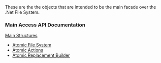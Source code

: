 ﻿<!--bl
(filemeta
    (title "Main File System Access"))
/bl-->

These are the the objects that are intended to be the main facade over the .Net File System.

### Main Access API Documentation

[Main Structures](./structures.md#file-system-facades-primary-file-system-access)

- [Atomic File System](./structures.md#atomic-file-system)
- [Atomic Actions](./structures.md#atomic-actions)
- [Atomic Replacement Builder](./structures.md#atomic-replacement-builder)